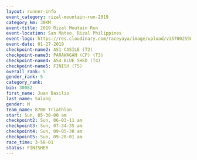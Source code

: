 ```yaml
---
layout: runner-info 
event_category: rizal-mountain-run-2019 
category_km: 30KM 
event-title: 2019 Rizal Moutain Run 
event-location: San Mateo, Rizal Philippines 
event-logo: https://res.cloudinary.com/raceyaya/image/upload/v1570025909/logo/rizal-mountain_gkfete.jpg 
event-date: 01-27-2019 
checkpoint-name2: AS1 CASILE (T2) 
checkpoint-name3: PARAWAGAN (CP) (T3) 
checkpoint-name4: AS4 BLUE SHED (T4) 
checkpoint-name5: FINISH (T5) 
overall_rank: 5
gender_rank: 5
category_rank: 
bib: 30082
first_name: Juan Basilio
last_name: Salang
gender: M
team_name: 8700 Triathlon
start: Sun, 05-30-00 am
checkpoint2: Sun, 06-03-11 am
checkpoint3: Sun, 07-34-35 am
checkpoint4: Sun, 09-05-30 am
checkpoint5: Sun, 09-28-01 am
race_time: 3-58-01
status: FINISHER
---
```

